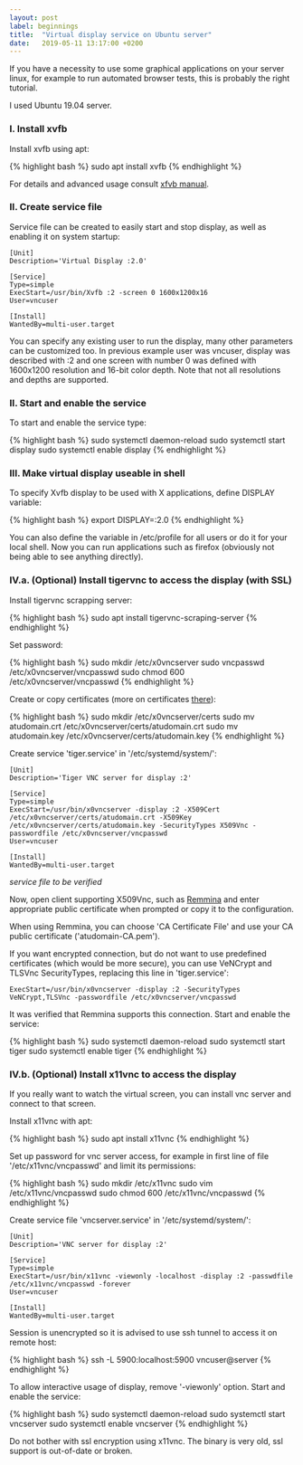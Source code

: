 ```yaml
---
layout: post
label: beginnings
title:  "Virtual display service on Ubuntu server"
date:   2019-05-11 13:17:00 +0200
---
```


If you have a necessity to use some graphical applications on your server linux, for example to run automated browser tests, this is probably the right tutorial.

I used Ubuntu 19.04 server.

### I. Install xvfb

Install xvfb using apt:

{% highlight bash %}
sudo apt install xvfb
{% endhighlight %}

For details and advanced usage consult [xfvb manual][xvfb manual].
### II. Create service file

Service file can be created to easily start and stop display, as well as enabling it on system startup:

```
[Unit]
Description='Virtual Display :2.0'

[Service]
Type=simple
ExecStart=/usr/bin/Xvfb :2 -screen 0 1600x1200x16
User=vncuser

[Install]
WantedBy=multi-user.target
```

You can specify any existing user to run the display, many other parameters can be customized too. In previous example user was vncuser, display was described with :2 and one screen with number 0 was defined with 1600x1200 resolution and 16-bit color depth. Note that not all resolutions and depths are supported.

### II. Start and enable the service

To start and enable the service type:

{% highlight bash %}
sudo systemctl daemon-reload
sudo systemctl start display
sudo systemctl enable display
{% endhighlight %}

### III. Make virtual display useable in shell

To specify Xvfb display to be used with X applications, define DISPLAY variable:

{% highlight bash %}
export DISPLAY=:2.0
{% endhighlight %}

You can also define the variable in /etc/profile for all users or do it for your local shell. Now you can run applications such as firefox (obviously not being able to see anything directly).

### IV.a. (Optional) Install tigervnc to access the display (with SSL)

Install tigervnc scrapping server:

{% highlight bash %}
sudo apt install tigervnc-scraping-server
{% endhighlight %}

Set password:

{% highlight bash %}
sudo mkdir /etc/x0vncserver
sudo vncpasswd /etc/x0vncserver/vncpasswd
sudo chmod 600 /etc/x0vncserver/vncpasswd
{% endhighlight %}

Create or copy certificates (more on certificates [there][there]):

{% highlight bash %}
sudo mkdir /etc/x0vncserver/certs
sudo mv atudomain.crt /etc/x0vncserver/certs/atudomain.crt
sudo mv atudomain.key /etc/x0vncserver/certs/atudomain.key
{% endhighlight %}

Create service 'tiger.service' in '/etc/systemd/system/':

```
[Unit]
Description='Tiger VNC server for display :2'

[Service]
Type=simple
ExecStart=/usr/bin/x0vncserver -display :2 -X509Cert /etc/x0vncserver/certs/atudomain.crt -X509Key /etc/x0vncserver/certs/atudomain.key -SecurityTypes X509Vnc -passwordfile /etc/x0vncserver/vncpasswd
User=vncuser

[Install]
WantedBy=multi-user.target
```

*service file to be verified*

Now, open client supporting X509Vnc, such as [Remmina][Remmina] and enter appropriate public certificate when prompted or copy it to the configuration.

When using Remmina, you can choose 'CA Certificate File' and use your CA public certificate ('atudomain-CA.pem').

If you want encrypted connection, but do not want to use predefined certificates (which would be more secure), you can use VeNCrypt and TLSVnc SecurityTypes, replacing this line in 'tiger.service':

```
ExecStart=/usr/bin/x0vncserver -display :2 -SecurityTypes VeNCrypt,TLSVnc -passwordfile /etc/x0vncserver/vncpasswd
```

It was verified that Remmina supports this connection. Start and enable the service:

{% highlight bash %}
sudo systemctl daemon-reload
sudo systemctl start tiger
sudo systemctl enable tiger
{% endhighlight %}

### IV.b. (Optional) Install x11vnc to access the display

If you really want to watch the virtual screen, you can install vnc server and connect to that screen.

Install x11vnc with apt:

{% highlight bash %}
sudo apt install x11vnc
{% endhighlight %}

Set up password for vnc server access, for example in first line of file '/etc/x11vnc/vncpasswd' and limit its permissions:

{% highlight bash %}
sudo mkdir /etc/x11vnc
sudo vim /etc/x11vnc/vncpasswd
sudo chmod 600 /etc/x11vnc/vncpasswd
{% endhighlight %}

Create service file 'vncserver.service' in '/etc/systemd/system/':
```
[Unit]
Description='VNC server for display :2'

[Service]
Type=simple
ExecStart=/usr/bin/x11vnc -viewonly -localhost -display :2 -passwdfile /etc/x11vnc/vncpasswd -forever
User=vncuser

[Install]
WantedBy=multi-user.target
```

Session is unencrypted so it is advised to use ssh tunnel to access it on remote host:

{% highlight bash %}
ssh -L 5900:localhost:5900 vncuser@server
{% endhighlight %}

To allow interactive usage of display, remove '-viewonly' option. Start and enable the service:

{% highlight bash %}
sudo systemctl daemon-reload
sudo systemctl start vncserver
sudo systemctl enable vncserver
{% endhighlight %}

Do not bother with ssl encryption using x11vnc. The binary is very old, ssl support is out-of-date or broken.

[xvfb manual]: https://www.x.org/releases/X11R7.6/doc/man/man1/Xvfb.1.xhtml
[there]: https://atudomain.github.io/jekyll/update/2019/04/28/generate-ssl-certificate.html
[Remmina]: https://remmina.org/
